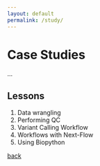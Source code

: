 ```yaml
---
layout: default
permalink: /study/
---
```

# Case Studies
...

## Lessons
1. Data wrangling
2. Performing QC
3. Variant Calling Workflow
4. Workflows with Next-Flow
5. Using Biopython

[back](/)
